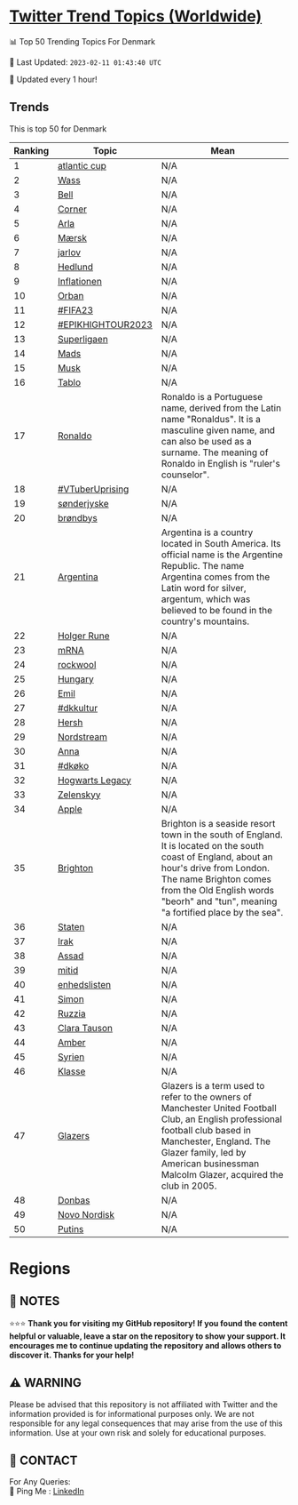 [Twitter Trend Topics (Worldwide)](https://github.com/ErcinDedeoglu/Twitter-Trend-Topics)
==========


📊 Top 50 Trending Topics For Denmark

📆 Last Updated: `2023-02-11 01:43:40 UTC`

🔧 Updated every 1 hour!


## Trends

This is top 50 for Denmark

| Ranking | Topic | Mean |
| ------- | ------------ | ------------ |
| 1 | [atlantic cup](http://twitter.com/search?q=atlantic+cup) | N/A |
| 2 | [Wass](http://twitter.com/search?q=Wass) | N/A |
| 3 | [Bell](http://twitter.com/search?q=Bell) | N/A |
| 4 | [Corner](http://twitter.com/search?q=Corner) | N/A |
| 5 | [Arla](http://twitter.com/search?q=Arla) | N/A |
| 6 | [Mærsk](http://twitter.com/search?q=M%c3%a6rsk) | N/A |
| 7 | [jarlov](http://twitter.com/search?q=jarlov) | N/A |
| 8 | [Hedlund](http://twitter.com/search?q=Hedlund) | N/A |
| 9 | [Inflationen](http://twitter.com/search?q=Inflationen) | N/A |
| 10 | [Orban](http://twitter.com/search?q=Orban) | N/A |
| 11 | [#FIFA23](http://twitter.com/search?q=%23FIFA23) | N/A |
| 12 | [#EPIKHIGHTOUR2023](http://twitter.com/search?q=%23EPIKHIGHTOUR2023) | N/A |
| 13 | [Superligaen](http://twitter.com/search?q=Superligaen) | N/A |
| 14 | [Mads](http://twitter.com/search?q=Mads) | N/A |
| 15 | [Musk](http://twitter.com/search?q=Musk) | N/A |
| 16 | [Tablo](http://twitter.com/search?q=Tablo) | N/A |
| 17 | [Ronaldo](http://twitter.com/search?q=Ronaldo) | Ronaldo is a Portuguese name, derived from the Latin name "Ronaldus". It is a masculine given name, and can also be used as a surname. The meaning of Ronaldo in English is "ruler's counselor". |
| 18 | [#VTuberUprising](http://twitter.com/search?q=%23VTuberUprising) | N/A |
| 19 | [sønderjyske](http://twitter.com/search?q=s%c3%b8nderjyske) | N/A |
| 20 | [brøndbys](http://twitter.com/search?q=br%c3%b8ndbys) | N/A |
| 21 | [Argentina](http://twitter.com/search?q=Argentina) | Argentina is a country located in South America. Its official name is the Argentine Republic. The name Argentina comes from the Latin word for silver, argentum, which was believed to be found in the country's mountains. |
| 22 | [Holger Rune](http://twitter.com/search?q=Holger+Rune) | N/A |
| 23 | [mRNA](http://twitter.com/search?q=mRNA) | N/A |
| 24 | [rockwool](http://twitter.com/search?q=rockwool) | N/A |
| 25 | [Hungary](http://twitter.com/search?q=Hungary) | N/A |
| 26 | [Emil](http://twitter.com/search?q=Emil) | N/A |
| 27 | [#dkkultur](http://twitter.com/search?q=%23dkkultur) | N/A |
| 28 | [Hersh](http://twitter.com/search?q=Hersh) | N/A |
| 29 | [Nordstream](http://twitter.com/search?q=Nordstream) | N/A |
| 30 | [Anna](http://twitter.com/search?q=Anna) | N/A |
| 31 | [#dkøko](http://twitter.com/search?q=%23dk%c3%b8ko) | N/A |
| 32 | [Hogwarts Legacy](http://twitter.com/search?q=Hogwarts+Legacy) | N/A |
| 33 | [Zelenskyy](http://twitter.com/search?q=Zelenskyy) | N/A |
| 34 | [Apple](http://twitter.com/search?q=Apple) | N/A |
| 35 | [Brighton](http://twitter.com/search?q=Brighton) | Brighton is a seaside resort town in the south of England. It is located on the south coast of England, about an hour's drive from London. The name Brighton comes from the Old English words "beorh" and "tun", meaning "a fortified place by the sea". |
| 36 | [Staten](http://twitter.com/search?q=Staten) | N/A |
| 37 | [Irak](http://twitter.com/search?q=Irak) | N/A |
| 38 | [Assad](http://twitter.com/search?q=Assad) | N/A |
| 39 | [mitid](http://twitter.com/search?q=mitid) | N/A |
| 40 | [enhedslisten](http://twitter.com/search?q=enhedslisten) | N/A |
| 41 | [Simon](http://twitter.com/search?q=Simon) | N/A |
| 42 | [Ruzzia](http://twitter.com/search?q=Ruzzia) | N/A |
| 43 | [Clara Tauson](http://twitter.com/search?q=Clara+Tauson) | N/A |
| 44 | [Amber](http://twitter.com/search?q=Amber) | N/A |
| 45 | [Syrien](http://twitter.com/search?q=Syrien) | N/A |
| 46 | [Klasse](http://twitter.com/search?q=Klasse) | N/A |
| 47 | [Glazers](http://twitter.com/search?q=Glazers) | Glazers is a term used to refer to the owners of Manchester United Football Club, an English professional football club based in Manchester, England. The Glazer family, led by American businessman Malcolm Glazer, acquired the club in 2005. |
| 48 | [Donbas](http://twitter.com/search?q=Donbas) | N/A |
| 49 | [Novo Nordisk](http://twitter.com/search?q=Novo+Nordisk) | N/A |
| 50 | [Putins](http://twitter.com/search?q=Putins) | N/A |



# Regions




## 📝 NOTES

⭐⭐⭐ **Thank you for visiting my GitHub repository! If you found the content helpful or valuable, leave a star on the repository to show your support. It encourages me to continue updating the repository and allows others to discover it. Thanks for your help!**


## ⚠️ WARNING

Please be advised that this repository is not affiliated with Twitter and the information provided is for informational purposes only. We are not responsible for any legal consequences that may arise from the use of this information. Use at your own risk and solely for educational purposes.


## 📨 CONTACT

 For Any Queries:  
            🏓 Ping Me : [LinkedIn](https://www.linkedin.com/in/ercindedeoglu/)
